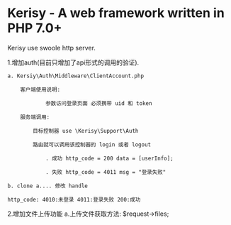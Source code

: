 Kerisy - A web framework written in PHP 7.0+
===========================================================

Kerisy use swoole http server.


1.增加auth(目前只增加了api形式的调用的验证).

    a. Kersiy\Auth\Middleware\ClientAccount.php

        客户端使用说明:

                参数访问登录页面 必须携带 uid 和 token

        服务端调用:

            目标控制器 use \Kerisy\Support\Auth

            路由就可以调用该控制器的 login 或者 logout

                . 成功 http_code = 200 data = [userInfo];

                . 失败 http_code = 4011 msg = "登录失败"

    b. clone a.... 修改 handle

    http_code: 4010:未登录 4011:登录失败 200:成功
2.增加文件上传功能
    a.上传文件获取方法:  $request->files;
